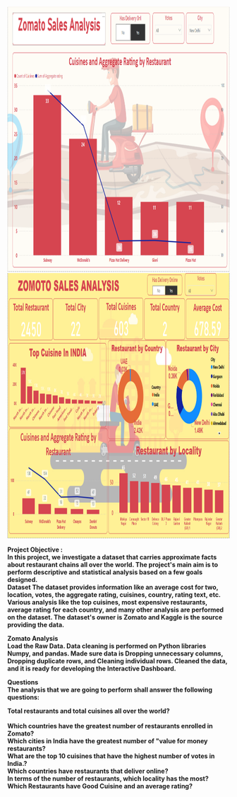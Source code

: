 <img src="https://github.com/i-am-rohit/zomato-dashboard/blob/main/Capture.PNG" width="1200" height="600">
<img src="https://github.com/i-am-rohit/zomato-dashboard/blob/main/C.PNG" width="1200" height="600">

<b>Project Objective : <b> <br>
In this project, we investigate a dataset that carries approximate facts about restaurant chains all over the world. The project's main aim is to perform descriptive and statistical analysis based on a few goals designed.
<br>
<b>Dataset</b>
The dataset provides information like an average cost for two, location, votes, the aggregate rating, cuisines, country, rating text, etc. Various analysis like the top cuisines, most expensive restaurants, average rating for each country, and many other analysis are performed on the dataset. The dataset's owner is Zomato and Kaggle is the source providing the data.

<b>Zomato Analysis </b> <br>
Load the Raw Data.
Data cleaning is performed on Python libraries Numpy, and pandas.
Made sure data is Dropping unnecessary columns, Dropping duplicate rows, and Cleaning individual rows.
Cleaned the data, and it is ready for developing the Interactive Dashboard.

<b>Questions</b> <br>
The analysis that we are going to perform shall answer the following questions:

Total restaurants and total cuisines all over the world?<br><br>
Which countries have the greatest number of restaurants enrolled in Zomato?<br>
Which cities in India have the greatest number of "value for money restaurants?<br>
What are the top 10 cuisines that have the highest number of votes in India.?<br>
Which countries have restaurants that deliver online?<br>
In terms of the number of restaurants, which locality has the most?<br>
Which Restaurants have Good Cuisine and an average rating?<br>
